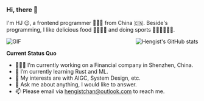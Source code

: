 ### Hi, there 👋

I'm HJ 😉, a frontend programmer 👨🏻‍💻 from China 🇨🇳. Beside's programming, I like delicious food 🥗🥩🌮🍣 and doing sports 🏃⛹️‍♂️🏋🏼‍♂️.

<img alt="GIF" src="https://media.giphy.com/media/iIqmM5tTjmpOB9mpbn/giphy.gif" />

<img align="right" src="https://github-readme-stats.vercel.app/api?username=hengistchan&show_icons=true&hide_border=true" alt="Hengist's GitHub stats" />

**Current Status Quo**

- 👨🏻‍💻 I’m currently working on a Financial company in Shenzhen, China.
- 🌱 I’m currently learning Rust and ML.
- 🤔 My interests are with AIGC, System Design, etc.
- 💬 Ask me about anything, I would like to answer.
- 📫 Please email via hengistchan@outlook.com to reach me.
